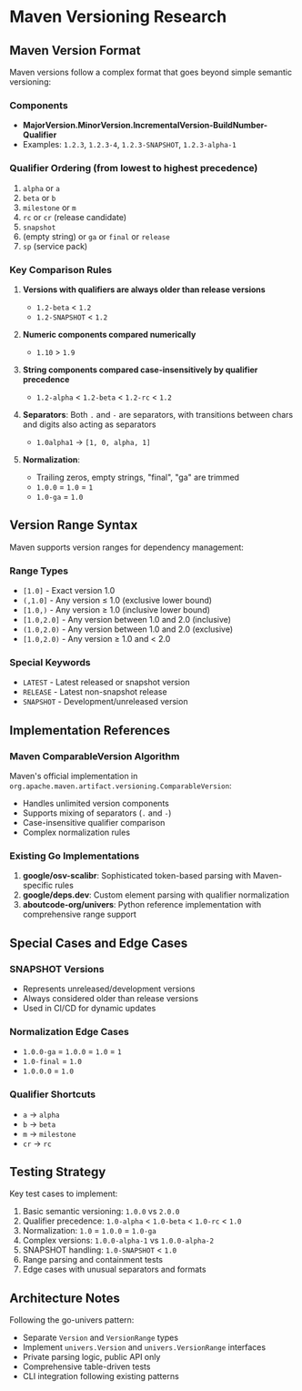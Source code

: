 # Maven Versioning Research

## Maven Version Format

Maven versions follow a complex format that goes beyond simple semantic versioning:

### Components
- **MajorVersion.MinorVersion.IncrementalVersion-BuildNumber-Qualifier**
- Examples: `1.2.3`, `1.2.3-4`, `1.2.3-SNAPSHOT`, `1.2.3-alpha-1`

### Qualifier Ordering (from lowest to highest precedence)
1. `alpha` or `a`
2. `beta` or `b` 
3. `milestone` or `m`
4. `rc` or `cr` (release candidate)
5. `snapshot`
6. (empty string) or `ga` or `final` or `release`
7. `sp` (service pack)

### Key Comparison Rules

1. **Versions with qualifiers are always older than release versions**
   - `1.2-beta` < `1.2`
   - `1.2-SNAPSHOT` < `1.2`

2. **Numeric components compared numerically**
   - `1.10` > `1.9`

3. **String components compared case-insensitively by qualifier precedence**
   - `1.2-alpha` < `1.2-beta` < `1.2-rc` < `1.2`

4. **Separators**: Both `.` and `-` are separators, with transitions between chars and digits also acting as separators
   - `1.0alpha1` → `[1, 0, alpha, 1]`

5. **Normalization**:
   - Trailing zeros, empty strings, "final", "ga" are trimmed
   - `1.0.0` = `1.0` = `1`
   - `1.0-ga` = `1.0`

## Version Range Syntax

Maven supports version ranges for dependency management:

### Range Types
- `[1.0]` - Exact version 1.0
- `(,1.0]` - Any version ≤ 1.0 (exclusive lower bound)
- `[1.0,)` - Any version ≥ 1.0 (inclusive lower bound)
- `[1.0,2.0]` - Any version between 1.0 and 2.0 (inclusive)
- `(1.0,2.0)` - Any version between 1.0 and 2.0 (exclusive)
- `[1.0,2.0)` - Any version ≥ 1.0 and < 2.0

### Special Keywords
- `LATEST` - Latest released or snapshot version
- `RELEASE` - Latest non-snapshot release
- `SNAPSHOT` - Development/unreleased version

## Implementation References

### Maven ComparableVersion Algorithm
Maven's official implementation in `org.apache.maven.artifact.versioning.ComparableVersion`:
- Handles unlimited version components
- Supports mixing of separators (`.` and `-`)
- Case-insensitive qualifier comparison
- Complex normalization rules

### Existing Go Implementations
1. **google/osv-scalibr**: Sophisticated token-based parsing with Maven-specific rules
2. **google/deps.dev**: Custom element parsing with qualifier normalization
3. **aboutcode-org/univers**: Python reference implementation with comprehensive range support

## Special Cases and Edge Cases

### SNAPSHOT Versions
- Represents unreleased/development versions
- Always considered older than release versions
- Used in CI/CD for dynamic updates

### Normalization Edge Cases
- `1.0.0-ga` = `1.0.0` = `1.0` = `1`
- `1.0-final` = `1.0`
- `1.0.0.0` = `1.0`

### Qualifier Shortcuts
- `a` → `alpha`
- `b` → `beta`
- `m` → `milestone`
- `cr` → `rc`

## Testing Strategy

Key test cases to implement:
1. Basic semantic versioning: `1.0.0` vs `2.0.0`
2. Qualifier precedence: `1.0-alpha` < `1.0-beta` < `1.0-rc` < `1.0`
3. Normalization: `1.0` = `1.0.0` = `1.0-ga`
4. Complex versions: `1.0.0-alpha-1` vs `1.0.0-alpha-2`
5. SNAPSHOT handling: `1.0-SNAPSHOT` < `1.0`
6. Range parsing and containment tests
7. Edge cases with unusual separators and formats

## Architecture Notes

Following the go-univers pattern:
- Separate `Version` and `VersionRange` types
- Implement `univers.Version` and `univers.VersionRange` interfaces
- Private parsing logic, public API only
- Comprehensive table-driven tests
- CLI integration following existing patterns